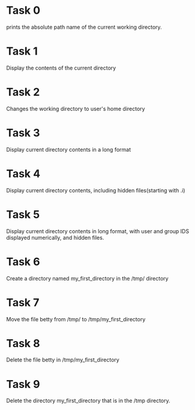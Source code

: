 # Task 0
prints the absolute path name of the current working directory.

# Task 1
Display the contents of the current directory

# Task 2
Changes the working directory to user's home directory

# Task 3 
Display current directory contents in a long format

# Task 4
Display current directory contents, including hidden files(starting with .i)

# Task 5 
Display current directory contents in long format, with user and group IDS displayed numerically, and hidden files.

# Task 6
Create a directory named my_first_directory in the /tmp/ directory

# Task 7
Move the file betty from /tmp/ to /tmp/my_first_directory 

# Task 8
Delete the file betty in /tmp/my_first_directory

# Task 9
Delete the directory my_first_directory that is in the /tmp directory.

